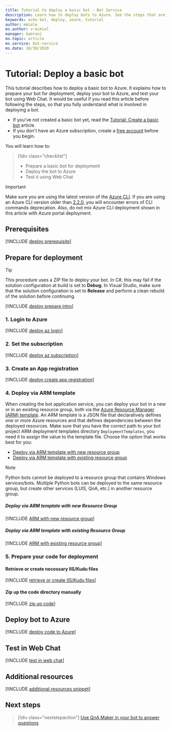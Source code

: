 ```yaml
---
title: Tutorial to deploy a basic bot - Bot Service
description: Learn how to deploy bots to Azure. See the steps that are needed to prepare for deployment, deploy, and test bots.
keywords: echo bot, deploy, azure, tutorial
author: mmiele
ms.author: v-mimiel
manager: kamrani
ms.topic: article
ms.service: bot-service
ms.date: 10/30/2020
---
```


# Tutorial: Deploy a basic bot

This tutorial describes how to deploy a basic bot to Azure. It explains how to prepare your bot for deployment, deploy your bot to Azure, and test your bot using Web Chat.
It would be useful if you read this article before following the steps, so that you fully understand what is involved in deploying a bot.

- If you've not created a basic bot yet, read the [Tutorial: Create  a basic bot](bot-builder-tutorial-create-basic-bot.md) article.
- If you don't have an Azure subscription, create a [free account](https://azure.microsoft.com/free/?WT.mc_id=A261C142F) before you begin.

You will learn how to:
> [!div class="checklist"]
> * Prepare a basic bot for deployment
> * Deploy the bot to Azure
> * Test it using Web Chat

> [!IMPORTANT]
> Make sure you are using the latest version of the [Azure CLI](https://docs.microsoft.com/cli/azure/?view=azure-cli-latest&preserve-view=true). If you are using an Azure CLI version older than [2.2.0](https://github.com/MicrosoftDocs/azure-docs-cli/blob/master/docs-ref-conceptual/release-notes-azure-cli.md#march-10-2020), you will encounter errors of CLI commands deprecation. Also, do not mix Azure CLI deployment shown in this article with Azure portal deployment.

## Prerequisites

[!INCLUDE [deploy prerequisite](~/includes/deploy/snippet-prerequisite.md)]

## Prepare for deployment

> [!TIP]
> This procedure uses a ZIP file to deploy your bot. In C#, this may fail if the solution configuration at build is set to **Debug**.
> In Visual Studio, make sure that the solution configuration is set to **Release** and perform a clean rebuild of the solution before continuing.

[!INCLUDE [deploy prepare intro](~/includes/deploy/snippet-prepare-deploy-intro.md)]

### 1. Login to Azure

[!INCLUDE [deploy az login](~/includes/deploy/snippet-az-login.md)]

### 2. Set the subscription

[!INCLUDE [deploy az subscription](~/includes/deploy/snippet-az-set-subscription.md)]

### 3. Create an App registration

[!INCLUDE [deploy create app registration](~/includes/deploy/snippet-create-app-registration.md)]

### 4. Deploy via ARM template

When creating the bot application service, you can deploy your bot in a new or in an existing resource group, both via the [Azure Resource Manager (ARM) template](https://docs.microsoft.com/azure/azure-resource-manager/templates/overview). An ARM template is a JSON file that declaratively defines one or more Azure resources and that defines dependencies between the deployed resources. Make sure that you have the correct path to your bot project ARM deployment templates directory `DeploymentTemplates`, you need it to assign the value to the template file. Choose the option that works best for you:

* [Deploy via ARM template with new resource group](#deploy-via-arm-template-with-new-resource-group)
* [Deploy via ARM template with existing resource group](#deploy-via-arm-template-with-existing-resource-group)

> [!NOTE]
> Python bots cannot be deployed to a resource group that contains Windows services/bots.  Multiple Python bots can be deployed to the same resource group, but create other services (LUIS, QnA, etc.) in another resource group.

##### **Deploy via ARM template with new Resource Group**

[!INCLUDE [ARM with new resource group](~/includes/deploy/snippet-ARM-new-resource-group.md)]

##### **Deploy via ARM template with existing Resource Group**

[!INCLUDE [ARM with existing resource group](~/includes/deploy/snippet-ARM-existing-resource-group.md)]

### 5. Prepare your code for deployment

#### **Retrieve or create necessary IIS/Kudu files**

[!INCLUDE [retrieve or create IIS/Kudu files](~/includes/deploy/snippet-IIS-Kudu-files.md)]

#### **Zip up the code directory manually**

[!INCLUDE [zip up code](~/includes/deploy/snippet-zip-code.md)]

## Deploy bot to Azure

[!INCLUDE [deploy code to Azure](~/includes/deploy/snippet-deploy-code-to-az.md)]

## Test in Web Chat

[!INCLUDE [test in web chat](~/includes/deploy/snippet-test-in-web-chat.md)]


## Additional resources

[!INCLUDE [additional resources snippet](~/includes/deploy/snippet-additional-resources.md)]

## Next steps

> [!div class="nextstepaction"]
> [Use QnA Maker in your bot to answer questions](bot-builder-tutorial-add-qna.md)
